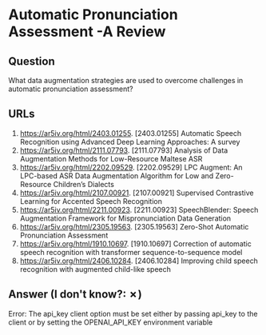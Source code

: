 # Automatic Pronunciation Assessment -A Review

## Question

What data augmentation strategies are used to overcome challenges in automatic pronunciation assessment?

## URLs

1. https://ar5iv.org/html/2403.01255. [2403.01255] Automatic Speech Recognition using Advanced Deep Learning Approaches: A survey
2. https://ar5iv.org/html/2111.07793. [2111.07793] Analysis of Data Augmentation Methods for Low-Resource Maltese ASR
3. https://ar5iv.org/html/2202.09529. [2202.09529] LPC Augment: An LPC-based ASR Data Augmentation Algorithm for Low and Zero-Resource Children’s Dialects
4. https://ar5iv.org/html/2107.00921. [2107.00921] Supervised Contrastive Learning for Accented Speech Recognition
5. https://ar5iv.org/html/2211.00923. [2211.00923] SpeechBlender: Speech Augmentation Framework for Mispronunciation Data Generation
6. https://ar5iv.org/html/2305.19563. [2305.19563] Zero-Shot Automatic Pronunciation Assessment
7. https://ar5iv.org/html/1910.10697. [1910.10697] Correction of automatic speech recognition with transformer sequence-to-sequence model
8. https://ar5iv.org/html/2406.10284. [2406.10284] Improving child speech recognition with augmented child-like speech

## Answer (I don't know?: ✗)

Error: The api_key client option must be set either by passing api_key to the client or by setting the OPENAI_API_KEY environment variable